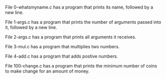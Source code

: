 File 0-whatsmyname.c has a program that prints its name, followed by a new line.

File 1-args.c has a program that prints the number of arguments passed into it, followed by a new line.

File 2-args.c has a program that prints all arguments it receives. 

File 3-mul.c has a program that multiplies two numbers. 

File 4-add.c has a program that adds postive numbers.

File 100-change.c has a program that prints the minimum number of coins to make change for an amount of money. 
